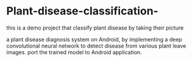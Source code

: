 # Plant-disease-classification-
this  is  a demo  project that  classify  plant disease by taking  their  picture 

a plant disease diagnosis system on Android, by implementing a deep convolutional neural network  to detect disease from various plant leave images.
port the trained model to Android application.

